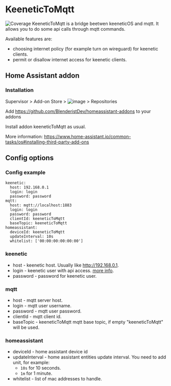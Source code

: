 # KeeneticToMqtt
![Coverage](https://img.shields.io/badge/Coverage-64.8%25-yellow)
KeeneticToMqtt is a bridge beetwen keeneticOS and mqtt. It allows you to do some api calls through mqtt commands.

Available features are:
- choosing internet policy (for example turn on wireguard) for keenetic clients.
- permit or disallow internet access for keenetic clients.

## <a name="home_assistant_addon"></a>Home Assistant addon
### <a name="home_assistant_addon_installation"></a> Installation

Supervisor > Add-on Store > ![image](https://user-images.githubusercontent.com/45158965/126977982-fc0a743c-68d9-4034-99aa-28011a3431ab.png) > Repositories

Add https://github.com/BlenderistDev/homeassistant-addons to your addons

Install addon keeneticToMqtt as usual.

More information: https://www.home-assistant.io/common-tasks/os#installing-third-party-add-ons

## Config options

### Config example
```
keenetic:
  host: 192.168.0.1
  login: login
  password: password
mqtt:
  host: mqtt://localhost:1883
  login: login
  password: password
  clientId: keeneticToMqtt
  baseTopic: keeneticToMqtt
homeassistant:
  deviceId: keeneticToMqtt
  updateInterval: 10s
  whitelist: ['00:00:00:00:00:00']
```
### keenetic
- host - keenetic host. Usually like http://192.168.0.1.
- login - keenetic user with api access. [more info](https://help.keenetic.com/hc/en-us/articles/360015786580-How-to-regain-access-to-the-web-interface).
- password - password for keenetic user.
  
### mqtt
- host - mqtt server host.
- login - mqtt user username.
- password - mqtt user password.
- clientId - mqtt client id.
- baseTopic - keeneticToMqtt mqtt base topic, if empty "keeneticToMqtt" will be used.

### homeassistant
- deviceId - home assistant device id
- updateInterval - home assistant entities update interval. You need to add unit, for example:
  - `10s` for 10 seconds.
  - `1m` for 1 minute.
- whitelist - list of mac addresses to handle.
